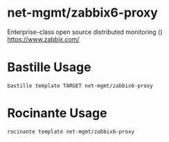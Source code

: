 # net-mgmt/zabbix6-proxy
Enterprise-class open source distributed monitoring ()
https://www.zabbix.com/

# Bastille Usage
```shell
bastille template TARGET net-mgmt/zabbix6-proxy
```

# Rocinante Usage
```shell
rocinante template net-mgmt/zabbix6-proxy
```
